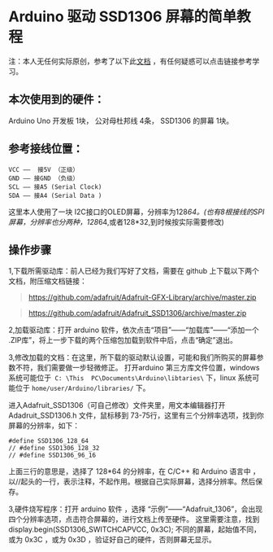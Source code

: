 # Arduino  驱动 SSD1306 屏幕的简单教程

注：本人无任何实际原创，参考了以下此[文档](https://startingelectronics.org/tutorials/arduino/modules/OLED-128x64-I2C-display/) ，有任何疑惑可以点击链接参考学习。

## 本次使用到的硬件：

Arduino Uno 开发板 1块，
公对母杜邦线    4条，
SSD1306 的屏幕 1块。

## 参考接线位置：
```
VCC ——  接5V （正级）
GND —— 接GND （负级）
SCL —— 接A5 (Serial Clock)
SDA —— 接A4 (Serial Data )
```
这里本人使用了一块 I2C接口的OLED屏幕，分辨率为128*64。(也有8根接线的SPI屏幕，分辨率也分两种，128*64,或者128*32,到时候按实际需要修改)

## 操作步骤

1,下载所需驱动库：前人已经为我们写好了文档，需要在 github 上下载以下两个文档，附压缩文档链接：

> https://github.com/adafruit/Adafruit-GFX-Library/archive/master.zip

> https://github.com/adafruit/Adafruit_SSD1306/archive/master.zip

2,加载驱动库：打开 arduino 软件，依次点击“项目”——“加载库”——“添加一个 .ZIP库”，将上一步下载的两个压缩包加载到软件中后，点击“确定”退出。

3,修改加载的文档：在这里，所下载的驱动默认设置，可能和我们所购买的屏幕参数不符，我们需要做一步轻微修正。
打开arduino 第三方库文件位置，windows 系统可能位于` C: \This  PC\Documents\Arduino\libtaries\`  下，linux 系统可能位于 `home/user/Arduino/libraries/` 下。

进入Adafruit_SSD1306（可自己修改）文件夹里，用文本编辑器打开 Adadruit_SSD1306.h 文件，鼠标移到 73-75行，这里有三个分辨率选项，找到你屏幕的分辨率，如下：

```
#define SSD1306_128_64
// #define SSD1306_128_32
// #define SSD1306_96_16
```
上面三行的意思是，选择了 128*64 的分辨率，在 C/C++ 和 Arduino 语言中 ，以//起头的一行，表示注释，不起作用。根据自己实际屏幕，选择分辨率。然后保存。

3,硬件烧写程序：打开 arduino 软件 ，选择 “示例”——“Adafruit_1306”，会出现四个分辨率选项，点击符合屏幕的，进行文档上传至硬件。
这里需要注意，找到 display.begin(SSD1306_SWITCHCAPVCC, 0x3C); 不同的屏幕，起始值不同，或为 0x3C ，或为 0x3D ，验证好自己的硬件，否则屏幕无显示。
